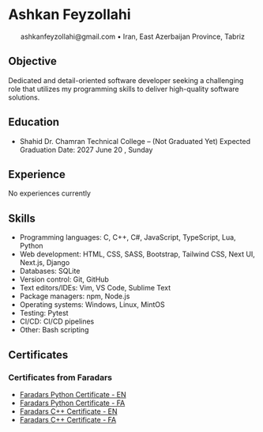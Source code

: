 # Ashkan Feyzollahi

<p align="center">
    ashkanfeyzollahi@gmail.com • Iran, East Azerbaijan Province, Tabriz
</p>

## Objective

Dedicated and detail-oriented software developer seeking a challenging role that utilizes my programming skills to deliver high-quality software solutions.

## Education

- Shahid Dr. Chamran Technical College – (Not Graduated Yet)
    Expected Graduation Date: 2027 June 20 , Sunday

## Experience

No experiences currently

## Skills

- Programming languages: C, C++, C#, JavaScript, TypeScript, Lua, Python
- Web development: HTML, CSS, SASS, Bootstrap, Tailwind CSS, Next UI, Next.js, Django
- Databases: SQLite
- Version control: Git, GitHub
- Text editors/IDEs: Vim, VS Code, Sublime Text
- Package managers: npm, Node.js
- Operating systems: Windows, Linux, MintOS
- Testing: Pytest
- CI/CD: CI/CD pipelines
- Other: Bash scripting

## Certificates

### Certificates from Faradars

- [Faradars Python Certificate - EN](certificates/faradars-python-certificate-en.pdf)
- [Faradars Python Certificate - FA](certificates/faradars-python-certificate-fa.pdf)
- [Faradars C++ Certificate - EN](certificates/faradars-cpp-certificate-fa.pdf)
- [Faradars C++ Certificate - FA](certificates/faradars-cpp-certificate-fa.pdf)
